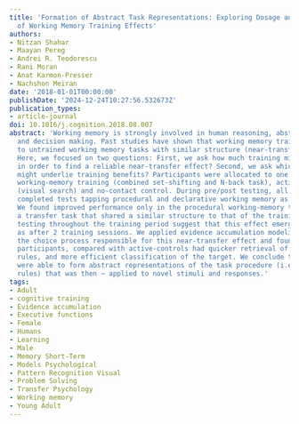 ```yaml
---
title: 'Formation of Abstract Task Representations: Exploring Dosage and Mechanisms
  of Working Memory Training Effects'
authors:
- Nitzan Shahar
- Maayan Pereg
- Andrei R. Teodorescu
- Rani Moran
- Anat Karmon-Presser
- Nachshon Meiran
date: '2018-01-01T00:00:00'
publishDate: '2024-12-24T10:27:56.532673Z'
publication_types:
- article-journal
doi: 10.1016/j.cognition.2018.08.007
abstract: 'Working memory is strongly involved in human reasoning, abstract thinking
  and decision making. Past studies have shown that working memory training generalizes
  to untrained working memory tasks with similar structure (near-transfer effect).
  Here, we focused on two questions: First, we ask how much training might be required
  in order to find a reliable near-transfer effect? Second, we ask which choice- mechanism
  might underlie training benefits? Participants were allocated to one of three groups:
  working-memory training (combined set-shifting and N-back task), active-control
  (visual search) and no-contact control. During pre/post testing, all participants
  completed tests tapping procedural and declarative working memory as well as reasoning.
  We found improved performance only in the procedural working-memory transfer tasks,
  a transfer task that shared a similar structure to that of the training task. Intermediate
  testing throughout the training period suggest that this effect emerged as soon
  as after 2 training sessions. We applied evidence accumulation modeling to investigate
  the choice process responsible for this near-transfer effect and found that trained
  participants, compared with active-controls had quicker retrieval of the action
  rules, and more efficient classification of the target. We conclude that participants
  were able to form abstract representations of the task procedure (i.e., stimulus-response
  rules) that was then ~ applied to novel stimuli and responses.'
tags:
- Adult
- cognitive training
- Evidence accumulation
- Executive functions
- Female
- Humans
- Learning
- Male
- Memory Short-Term
- Models Psychological
- Pattern Recognition Visual
- Problem Solving
- Transfer Psychology
- Working memory
- Young Adult
---
```

